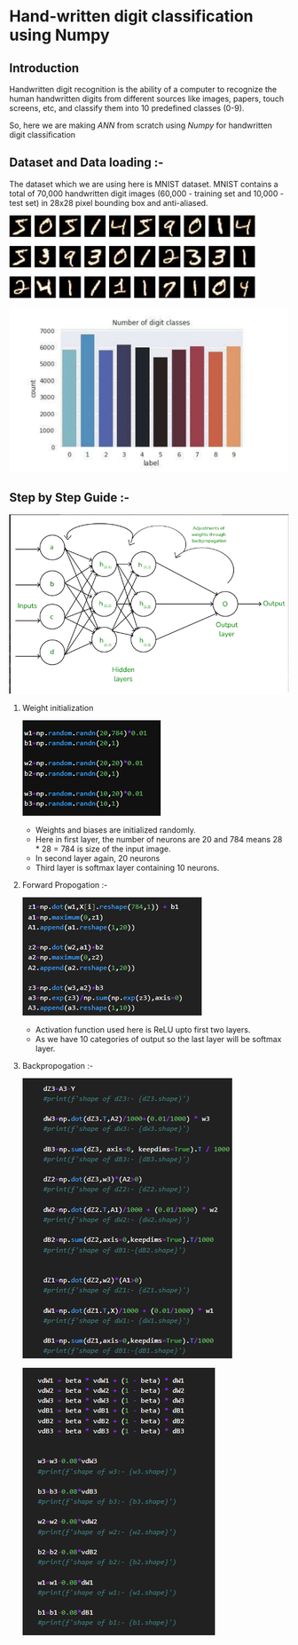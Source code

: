 # Hand-written digit classification using Numpy
## Introduction
Handwritten digit recognition is the ability of a computer to recognize the human handwritten digits from different sources like images, papers, touch screens, etc, and classify them into 10 predefined classes (0-9).

So, here we are making *ANN* from scratch using *Numpy* for handwritten digit classification

## Dataset and Data loading :-
The dataset which we are using here is MNIST dataset. MNIST contains a total of 70,000 handwritten digit images (60,000 - training set and 10,000 - test set) in 28x28 pixel bounding box and anti-aliased.

![](https://github.com/Srishti002/hand-written-digit-classification-using-numpy/blob/main/Screenshot%202024-10-14%20000348.png)

![](https://github.com/Srishti002/hand-written-digit-classification-using-numpy/blob/main/Screenshot%202024-10-14%20000423.png)

## Step by Step Guide :-
   ![](https://github.com/Srishti002/hand-written-digit-classification-using-numpy/blob/main/Screenshot%202024-10-14%20194324.png)
1. Weight initialization
   
   ![](https://github.com/Srishti002/hand-written-digit-classification-using-numpy/blob/main/Screenshot%202024-10-14%20002013.png)

   - Weights and biases are initialized randomly.
   - Here in first layer, the number of neurons are 20 and 784 means 28 * 28 = 784 is size of the input image.
   - In second layer again, 20 neurons
   - Third layer is softmax layer containing 10 neurons.
     
2. Forward Propogation :-

   ![](https://github.com/Srishti002/hand-written-digit-classification-using-numpy/blob/main/Screenshot%202024-10-14%20190209.png)

   - Activation function used here is ReLU upto first two layers.
   - As we have 10 categories of output so the last layer will be softmax layer.

3. Backpropogation :-

   ![](https://github.com/Srishti002/hand-written-digit-classification-using-numpy/blob/main/Screenshot%202024-10-14%20192630.png)
   
   ![](https://github.com/Srishti002/hand-written-digit-classification-using-numpy/blob/main/Screenshot%202024-10-14%20192720.png)
   
    


   
